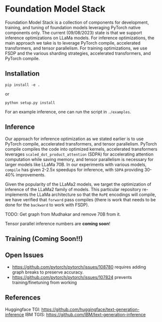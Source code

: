 # Foundation Model Stack

Foundation Model Stack is a collection of components for development, training,
and tuning of foundation models leveraging PyTorch native components only. The current (09/08/2023) state is that we support inference optimizations on LLaMa models. For inference optimizations, the main approach we take is to leverage PyTorch compile, accelerated transformers, and tensor parallelism. For training optimizations, we use FSDP and the various sharding strategies, accelerated transformers, and PyTorch compile.

## Installation

```
pip install -e .
```
or
```
python setup.py install
```

For an example inference, one can run the script in `./examples`.


## Inference

Our approach for inference optimization as we stated earlier is to use PyTorch compile, accelerated transformers, and tensor parallelism. PyTorch compile compiles the code into optimized kernels, accelerated transformers leverages `scaled_dot_product_attention` (SDPA) for accelerating attention computation while saving memory, and tensor parallelism is necessary for larger models like LLaMa 70B. In our experiments with various models, `compile` has given 2-2.5x speedups for inference, with `SDPA` providing 30-40% improvements.

Given the popularity of the LLaMa2 models, we target the optimization of inference of the LLaMa2 family of models. This particular repository re-implements the LLaMa architecture so that the `RoPE` encodings will compile, we have verified that `forward` pass compiles (there is work that needs to be done for the `backward` to work with FSDP).

TODO: Get graph from Mudhakar and remove 70B from it.

Tensor parallel inference numbers are **coming soon**!

## Training (Coming Soon!!)

## Open Issues
* https://github.com/pytorch/pytorch/issues/108780 requires adding graph breaks to preserve accuracy.
* https://github.com/pytorch/pytorch/issues/107824 prevents training/finetuning from working

## References

Huggingface TGI: https://github.com/huggingface/text-generation-inference
IBM TGIS: https://github.com/IBM/text-generation-inference

